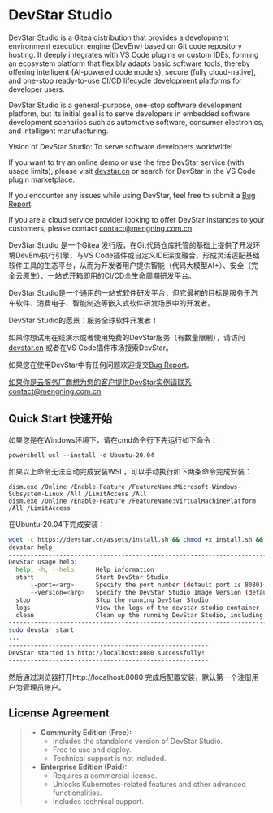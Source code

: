 # DevStar Studio

DevStar Studio is a Gitea distribution that provides a development environment execution engine (DevEnv) based on Git code repository hosting. It deeply integrates with VS Code plugins or custom IDEs, forming an ecosystem platform that flexibly adapts basic software tools, thereby offering intelligent (AI-powered code models), secure (fully cloud-native), and one-stop ready-to-use CI/CD lifecycle development platforms for developer users.

DevStar Studio is a general-purpose, one-stop software development platform, but its initial goal is to serve developers in embedded software development scenarios such as automotive software, consumer electronics, and intelligent manufacturing.

Vision of DevStar Studio: To serve software developers worldwide!

If you want to try an online demo or use the free DevStar service (with usage limits), please visit [devstar.cn](https://devstar.cn/) or search for DevStar in the VS Code plugin marketplace.

If you encounter any issues while using DevStar, feel free to submit a [Bug Report](https://github.com/mengning/DevStar/issues/new).

If you are a cloud service provider looking to offer DevStar instances to your customers, please contact contact@mengning.com.cn.

DevStar Studio 是一个Gitea 发行版，在Git代码仓库托管的基础上提供了开发环境DevEnv执行引擎，与VS Code插件或自定义IDE深度融合，形成灵活适配基础软件工具的生态平台，从而为开发者用户提供智能（代码大模型AI+）、安全（完全云原生）、一站式开箱即用的CI/CD全生命周期研发平台。

DevStar Studio是一个通用的一站式软件研发平台，但它最初的目标是服务于汽车软件、消费电子、智能制造等嵌入式软件研发场景中的开发者。

DevStar Studio的愿景：服务全球软件开发者！

如果你想试用在线演示或者使用免费的DevStar服务（有数量限制），请访问 [devstar.cn](https://devstar.cn/) 或者在VS Code插件市场搜索DevStar。

如果您在使用DevStar中有任何问题欢迎提交[Bug Report](https://github.com/mengning/DevStar/issues/new)。

如果你是云服务厂商想为您的客户提供DevStar实例请联系contact@mengning.com.cn

## Quick Start 快速开始

如果您是在Windows环境下，请在cmd命令行下先运行如下命令：

```
powershell wsl --install -d Ubuntu-20.04
```
如果以上命令无法自动完成安装WSL，可以手动执行如下两条命令完成安装：
```
dism.exe /Online /Enable-Feature /FeatureName:Microsoft-Windows-Subsystem-Linux /All /LimitAccess /All
dism.exe /Online /Enable-Feature /FeatureName:VirtualMachinePlatform /All /LimitAccess
```

在Ubuntu-20.04下完成安装：

```bash
wget -c https://devstar.cn/assets/install.sh && chmod +x install.sh && sudo ./install.sh
devstar help
------------------------------------------------------------------------
DevStar usage help:
  help, -h, --help,     Help information
  start                 Start DevStar Studio
      --port=<arg>      Specify the port number (default port is 8080)
      --version=<arg>   Specify the DevStar Studio Image Version (default verson is latest)
  stop                  Stop the running DevStar Studio
  logs                  View the logs of the devstar-studio container
  clean                 Clean up the running DevStar Studio, including deleting user data. Please use with caution.
------------------------------------------------------------------------
sudo devstar start
...
-------------------------------------------------------
DevStar started in http://localhost:8080 successfully!
-------------------------------------------------------
```

然后通过浏览器打开http://localhost:8080 完成后配置安装，默认第一个注册用户为管理员账户。

## License Agreement

> *   **Community Edition (Free):**
>     *   Includes the standalone version of DevStar Studio.
>     *   Free to use and deploy.
>     *   Technical support is not included.
> *   **Enterprise Edition (Paid):**
>     *   Requires a commercial license.
>     *   Unlocks Kubernetes-related features and other advanced functionalities.
>     *   Includes technical support.
